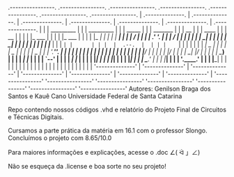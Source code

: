  .----------------. .----------------. .----------------. .----------------. .----------------. .----------------. .----------------. 
| .--------------. | .--------------. | .--------------. | .--------------. | .--------------. | .--------------. | .--------------. |
| |  _________   | | |  _________   | | |   _____      | | |   _______    | | |     __       | | |     ____     | | |     __       | |
| | |_   ___  |  | | | |_   ___  |  | | |  |_   _|     | | |  |  _____|   | | |    /  |      | | |   .'    '.   | | |    /  |      | |
| |   | |_  \_|  | | |   | |_  \_|  | | |    | |       | | |  | |____     | | |    `| |      | | |  |  .--.  |  | | |    `| |      | |
| |   |  _|  _   | | |   |  _|  _   | | |    | |   _   | | |  '_.____''.  | | |     | |      | | |  | |    | |  | | |     | |      | |
| |  _| |___/ |  | | |  _| |___/ |  | | |   _| |__/ |  | | |  | \____) |  | | |    _| |_     | | |  |  `--'  |  | | |    _| |_     | |
| | |_________|  | | | |_________|  | | |  |________|  | | |   \______.'  | | |   |_____|    | | |   '.____.'   | | |   |_____|    | |
| |              | | |              | | |              | | |              | | |              | | |              | | |              | |
| '--------------' | '--------------' | '--------------' | '--------------' | '--------------' | '--------------' | '--------------' |
 '----------------' '----------------' '----------------' '----------------' '----------------' '----------------' '----------------'
Autores: Genilson Braga dos Santos e Kauê Cano                                                Universidade Federal de Santa Catarina


Repo contendo nossos códigos .vhd e relatório do Projeto Final de Circuitos e Técnicas Digitais. 

Cursamos a parte prática da matéria em 16.1 com o professor Slongo. Concluímos o projeto com 8.65/10.0

Para maiores informações e explicações, acesse o .doc    ∠( ᐛ 」∠) 

Não se esqueça da .license e boa sorte no seu projeto!
